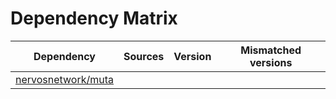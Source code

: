 # Dependency Matrix

Dependency | Sources | Version | Mismatched versions
---------- | ------- | ------- | -------------------
[nervosnetwork/muta](https://github.com/nervosnetwork/muta.git) |  | []() | 
